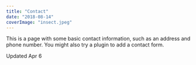 ```yaml
---
title: "Contact"
date: "2018-08-14"
coverImage: "insect.jpeg"
---
```


This is a page with some basic contact information, such as an address and phone number. You might also try a plugin to add a contact form.

Updated Apr 6